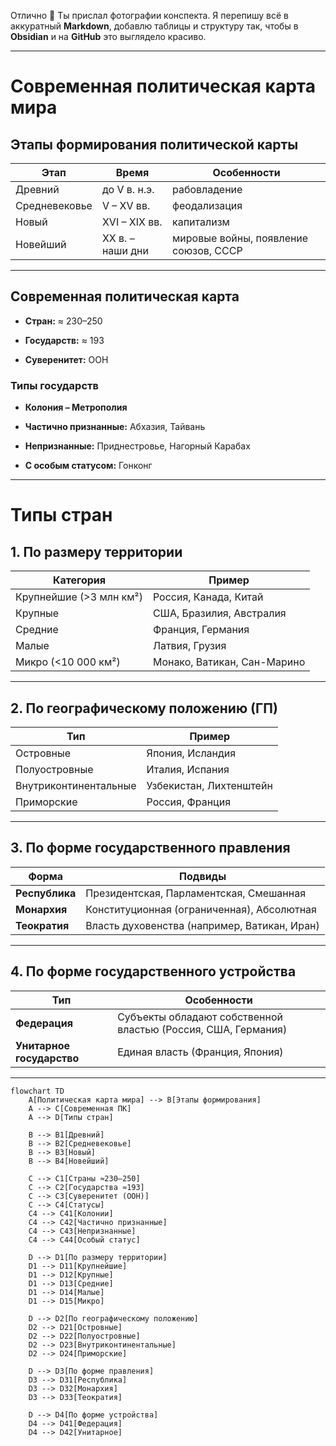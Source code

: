 Отлично 🙌 Ты прислал фотографии конспекта. Я перепишу всё в аккуратный **Markdown**, добавлю таблицы и структуру так, чтобы в **Obsidian** и на **GitHub** это выглядело красиво.

---

# Современная политическая карта мира

## Этапы формирования политической карты

|Этап|Время|Особенности|
|---|---|---|
|Древний|до V в. н.э.|рабовладение|
|Средневековье|V – XV вв.|феодализация|
|Новый|XVI – XIX вв.|капитализм|
|Новейший|XX в. – наши дни|мировые войны, появление союзов, СССР|

---

## Современная политическая карта

- **Стран:** ≈ 230–250
    
- **Государств:** ≈ 193
    
- **Суверенитет:** ООН
    

### Типы государств

- **Колония – Метрополия**
    
- **Частично признанные:** Абхазия, Тайвань
    
- **Непризнанные:** Приднестровье, Нагорный Карабах
    
- **С особым статусом:** Гонконг
    

---

# Типы стран

## 1. По размеру территории

|Категория|Пример|
|---|---|
|Крупнейшие (>3 млн км²)|Россия, Канада, Китай|
|Крупные|США, Бразилия, Австралия|
|Средние|Франция, Германия|
|Малые|Латвия, Грузия|
|Микро (<10 000 км²)|Монако, Ватикан, Сан-Марино|

---

## 2. По географическому положению (ГП)

|Тип|Пример|
|---|---|
|Островные|Япония, Исландия|
|Полуостровные|Италия, Испания|
|Внутриконтинентальные|Узбекистан, Лихтенштейн|
|Приморские|Россия, Франция|

---

## 3. По форме государственного правления

|Форма|Подвиды|
|---|---|
|**Республика**|Президентская, Парламентская, Смешанная|
|**Монархия**|Конституционная (ограниченная), Абсолютная|
|**Теократия**|Власть духовенства (например, Ватикан, Иран)|

---

## 4. По форме государственного устройства

|Тип|Особенности|
|---|---|
|**Федерация**|Субъекты обладают собственной властью (Россия, США, Германия)|
|**Унитарное государство**|Единая власть (Франция, Япония)|

---

```mermaid
flowchart TD
    A[Политическая карта мира] --> B[Этапы формирования]
    A --> C[Современная ПК]
    A --> D[Типы стран]

    B --> B1[Древний]
    B --> B2[Средневековье]
    B --> B3[Новый]
    B --> B4[Новейший]

    C --> C1[Страны ≈230–250]
    C --> C2[Государства ≈193]
    C --> C3[Суверенитет (ООН)]
    C --> C4[Статусы]
    C4 --> C41[Колонии]
    C4 --> C42[Частично признанные]
    C4 --> C43[Непризнанные]
    C4 --> C44[Особый статус]

    D --> D1[По размеру территории]
    D1 --> D11[Крупнейшие]
    D1 --> D12[Крупные]
    D1 --> D13[Средние]
    D1 --> D14[Малые]
    D1 --> D15[Микро]

    D --> D2[По географическому положению]
    D2 --> D21[Островные]
    D2 --> D22[Полуостровные]
    D2 --> D23[Внутриконтинентальные]
    D2 --> D24[Приморские]

    D --> D3[По форме правления]
    D3 --> D31[Республика]
    D3 --> D32[Монархия]
    D3 --> D33[Теократия]

    D --> D4[По форме устройства]
    D4 --> D41[Федерация]
    D4 --> D42[Унитарное]
